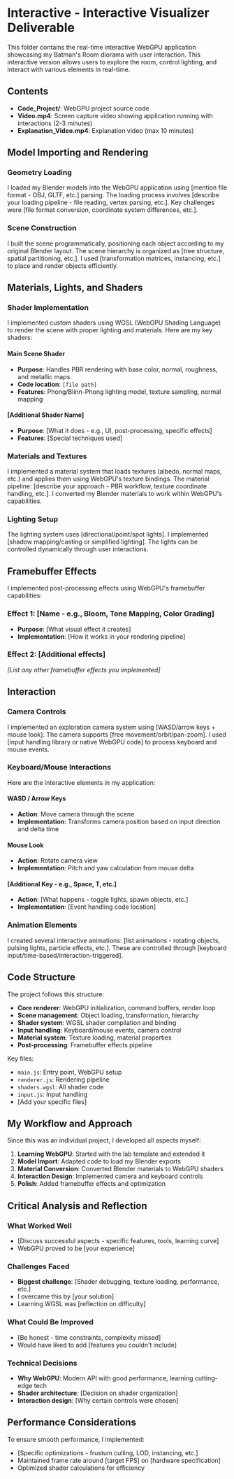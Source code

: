 # Interactive - Interactive Visualizer Deliverable

This folder contains the real-time interactive WebGPU application showcasing my Batman's Room diorama with user interaction. This interactive version allows users to explore the room, control lighting, and interact with various elements in real-time.

## Contents

- **Code_Project/**: WebGPU project source code
- **Video.mp4**: Screen capture video showing application running with interactions (2-3 minutes)
- **Explanation_Video.mp4**: Explanation video (max 10 minutes)

## Model Importing and Rendering

### Geometry Loading

I loaded my Blender models into the WebGPU application using [mention file format - OBJ, GLTF, etc.] parsing. The loading process involves [describe your loading pipeline - file reading, vertex parsing, etc.]. Key challenges were [file format conversion, coordinate system differences, etc.].

### Scene Construction

I built the scene programmatically, positioning each object according to my original Blender layout. The scene hierarchy is organized as [tree structure, spatial partitioning, etc.]. I used [transformation matrices, instancing, etc.] to place and render objects efficiently.

## Materials, Lights, and Shaders

### Shader Implementation

I implemented custom shaders using WGSL (WebGPU Shading Language) to render the scene with proper lighting and materials. Here are my key shaders:

#### Main Scene Shader
- **Purpose**: Handles PBR rendering with base color, normal, roughness, and metallic maps
- **Code location**: `[file path]`
- **Features**: Phong/Blinn-Phong lighting model, texture sampling, normal mapping

#### [Additional Shader Name]
- **Purpose**: [What it does - e.g., UI, post-processing, specific effects]
- **Features**: [Special techniques used]

### Materials and Textures

I implemented a material system that loads textures (albedo, normal maps, etc.) and applies them using WebGPU's texture bindings. The material pipeline: [describe your approach - PBR workflow, texture coordinate handling, etc.]. I converted my Blender materials to work within WebGPU's capabilities.

### Lighting Setup

The lighting system uses [directional/point/spot lights]. I implemented [shadow mapping/casting or simplified lighting]. The lights can be controlled dynamically through user interactions.

## Framebuffer Effects

I implemented post-processing effects using WebGPU's framebuffer capabilities:

### Effect 1: [Name - e.g., Bloom, Tone Mapping, Color Grading]
- **Purpose**: [What visual effect it creates]
- **Implementation**: [How it works in your rendering pipeline]

### Effect 2: [Additional effects]
*[List any other framebuffer effects you implemented]*

## Interaction

### Camera Controls

I implemented an exploration camera system using [WASD/arrow keys + mouse look]. The camera supports [free movement/orbit/pan-zoom]. I used [input handling library or native WebGPU code] to process keyboard and mouse events.

### Keyboard/Mouse Interactions

Here are the interactive elements in my application:

#### WASD / Arrow Keys
- **Action**: Move camera through the scene
- **Implementation**: Transforms camera position based on input direction and delta time

#### Mouse Look
- **Action**: Rotate camera view
- **Implementation**: Pitch and yaw calculation from mouse delta

#### [Additional Key - e.g., Space, T, etc.]
- **Action**: [What happens - toggle lights, spawn objects, etc.]
- **Implementation**: [Event handling code location]

### Animation Elements

I created several interactive animations: [list animations - rotating objects, pulsing lights, particle effects, etc.]. These are controlled through [keyboard input/time-based/interaction-triggered].

## Code Structure

The project follows this structure:
- **Core renderer**: WebGPU initialization, command buffers, render loop
- **Scene management**: Object loading, transformation, hierarchy
- **Shader system**: WGSL shader compilation and binding
- **Input handling**: Keyboard/mouse events, camera control
- **Material system**: Texture loading, material properties
- **Post-processing**: Framebuffer effects pipeline

Key files:
- `main.js`: Entry point, WebGPU setup
- `renderer.js`: Rendering pipeline
- `shaders.wgsl`: All shader code
- `input.js`: Input handling
- [Add your specific files]

## My Workflow and Approach

Since this was an individual project, I developed all aspects myself:
1. **Learning WebGPU**: Started with the lab template and extended it
2. **Model Import**: Adapted code to load my Blender exports
3. **Material Conversion**: Converted Blender materials to WebGPU shaders
4. **Interaction Design**: Implemented camera and keyboard controls
5. **Polish**: Added framebuffer effects and optimization

## Critical Analysis and Reflection

### What Worked Well
- [Discuss successful aspects - specific features, tools, learning curve]
- WebGPU proved to be [your experience]

### Challenges Faced
- **Biggest challenge**: [Shader debugging, texture loading, performance, etc.]
- I overcame this by [your solution]
- Learning WGSL was [reflection on difficulty]

### What Could Be Improved
- [Be honest - time constraints, complexity missed]
- Would have liked to add [features you couldn't include]

### Technical Decisions
- **Why WebGPU**: Modern API with good performance, learning cutting-edge tech
- **Shader architecture**: [Decision on shader organization]
- **Interaction design**: [Why certain controls were chosen]

## Performance Considerations

To ensure smooth performance, I implemented:
- [Specific optimizations - frustum culling, LOD, instancing, etc.]
- Maintained frame rate around [target FPS] on [hardware specification]
- Optimized shader calculations for efficiency

